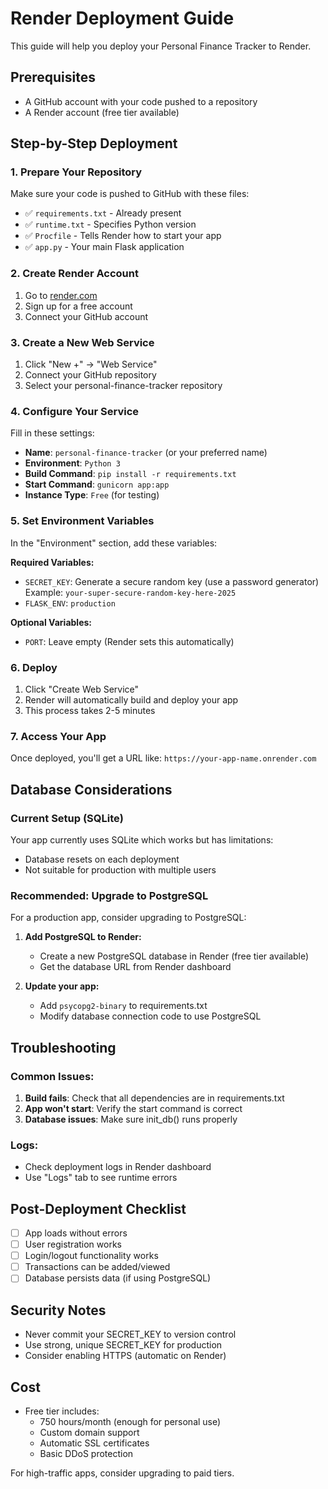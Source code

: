 # Render Deployment Guide

This guide will help you deploy your Personal Finance Tracker to Render.

## Prerequisites

- A GitHub account with your code pushed to a repository
- A Render account (free tier available)

## Step-by-Step Deployment

### 1. Prepare Your Repository

Make sure your code is pushed to GitHub with these files:

- ✅ `requirements.txt` - Already present
- ✅ `runtime.txt` - Specifies Python version
- ✅ `Procfile` - Tells Render how to start your app
- ✅ `app.py` - Your main Flask application

### 2. Create Render Account

1. Go to [render.com](https://render.com)
2. Sign up for a free account
3. Connect your GitHub account

### 3. Create a New Web Service

1. Click "New +" → "Web Service"
2. Connect your GitHub repository
3. Select your personal-finance-tracker repository

### 4. Configure Your Service

Fill in these settings:

- **Name**: `personal-finance-tracker` (or your preferred name)
- **Environment**: `Python 3`
- **Build Command**: `pip install -r requirements.txt`
- **Start Command**: `gunicorn app:app`
- **Instance Type**: `Free` (for testing)

### 5. Set Environment Variables

In the "Environment" section, add these variables:

**Required Variables:**

- `SECRET_KEY`: Generate a secure random key (use a password generator)
  Example: `your-super-secure-random-key-here-2025`
- `FLASK_ENV`: `production`

**Optional Variables:**

- `PORT`: Leave empty (Render sets this automatically)

### 6. Deploy

1. Click "Create Web Service"
2. Render will automatically build and deploy your app
3. This process takes 2-5 minutes

### 7. Access Your App

Once deployed, you'll get a URL like:
`https://your-app-name.onrender.com`

## Database Considerations

### Current Setup (SQLite)

Your app currently uses SQLite which works but has limitations:

- Database resets on each deployment
- Not suitable for production with multiple users

### Recommended: Upgrade to PostgreSQL

For a production app, consider upgrading to PostgreSQL:

1. **Add PostgreSQL to Render:**

   - Create a new PostgreSQL database in Render (free tier available)
   - Get the database URL from Render dashboard

2. **Update your app:**
   - Add `psycopg2-binary` to requirements.txt
   - Modify database connection code to use PostgreSQL

## Troubleshooting

### Common Issues:

1. **Build fails**: Check that all dependencies are in requirements.txt
2. **App won't start**: Verify the start command is correct
3. **Database issues**: Make sure init_db() runs properly

### Logs:

- Check deployment logs in Render dashboard
- Use "Logs" tab to see runtime errors

## Post-Deployment Checklist

- [ ] App loads without errors
- [ ] User registration works
- [ ] Login/logout functionality works
- [ ] Transactions can be added/viewed
- [ ] Database persists data (if using PostgreSQL)

## Security Notes

- Never commit your SECRET_KEY to version control
- Use strong, unique SECRET_KEY for production
- Consider enabling HTTPS (automatic on Render)

## Cost

- Free tier includes:
  - 750 hours/month (enough for personal use)
  - Custom domain support
  - Automatic SSL certificates
  - Basic DDoS protection

For high-traffic apps, consider upgrading to paid tiers.
